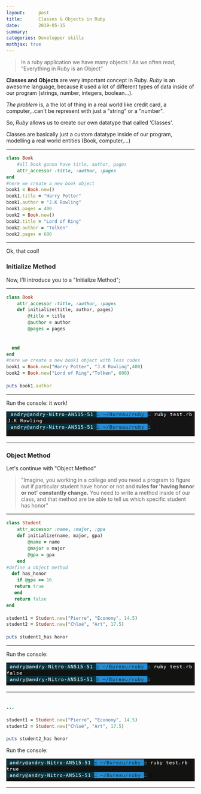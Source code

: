 ```yaml
---
layout:     post
title:      Classes & Objects in Ruby 
date:       2019-05-15
summary:  
categories: Developper skills
mathjax: true
---
```

>In a ruby application we have many objects ! As we often read, “Everything in Ruby is an Object”

**Classes and Objects** are very important concept in Ruby.
*Ruby* is an awesome language, because it used a lot of different types of data inside of our program (strings, number, integers, boolean...).

*The problem* is, a the lot of thing in a real world like credit card, a computer,..can't be represent with just a "string" or a "number".

So, *Ruby* allows us to create our own datatype that called  'Classes'.

 Classes are basically just a custom datatype inside of our program, modelling a real world entities (Book, computer,...)

---

```ruby
class Book 
	#all book gonna have title, author, pages
	attr_accessor :title, :author, :pages
end 
#here we create a new book object 
book1 = Book.new()
book1.title = "Harry Potter"
book1.author = "J.K Rowling"
book1.pages = 400
book2 = Book.new()
book2.title = "Lord of Ring"
book2.author = "Tolken"
book2.pages = 600

```
---
Ok, that cool!

### Initialize Method
Now, I'll introduce you to a "Initialize Method"; 

---

```ruby
class Book 
	attr_accessor :title, :author, :pages
	def initialize(title, author, pages)
		@title = title
		@author = author
		@pages = pages

 
  end 
end
#here we create a new book1 object with less codes 
book1 = Book.new("Harry Potter", "J.K Rowling",400)
book2 = Book.new("Lord of Ring","Tolken", 600)

puts book1.author 
```
---

Run the console: it work! 

![result](/images/ruby.png)

---

### Object Method

Let's continue with "Object Method"

>"Imagine, you working in a college and you need a program to figure out if particular student have honor or not and **rules for 'having honor or not' constantly change.**
You need to write a method inside of our class, and that method are be able to tell us which specific student has honor"

---

```ruby
class Student 
	attr_accessor :name, :major, :gpa
	def initialize(name, major, gpa)
		@name = name
		@major = major 
		@gpa = gpa 
	end
#define a object method
  def has_honor
  	if @gpa >= 16
   return true
   end 
   return false
end

student1 = Student.new("Pierre", "Economy", 14.5)
student2 = Student.new("Chloé", "Art", 17.5)

puts student1_has honor

```
---

Run the console:

![result](/images/ruby2.png)

---

```ruby 

...

student1 = Student.new("Pierre", "Economy", 14.5)
student2 = Student.new("Chloé", "Art", 17.5)

puts student2_has honor
```
Run the console:

![result](/images/ruby3*.png)


---